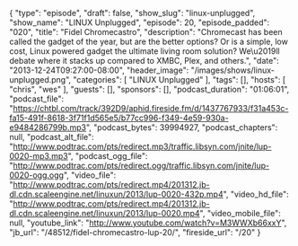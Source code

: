 {
  "type": "episode",
  "draft": false,
  "show_slug": "linux-unplugged",
  "show_name": "LINUX Unplugged",
  "episode": 20,
  "episode_padded": "020",
  "title": "Fidel Chromecastro",
  "description": "Chromecast has been called the gadget of the year, but are the better options? Or is a simple, low cost, Linux powered gadget the ultimate living room solution? We\u2019ll debate where it stacks up compared to XMBC, Plex, and others.",
  "date": "2013-12-24T09:27:00-08:00",
  "header_image": "/images/shows/linux-unplugged.png",
  "categories": [
    "LINUX Unplugged"
  ],
  "tags": [],
  "hosts": [
    "chris",
    "wes"
  ],
  "guests": [],
  "sponsors": [],
  "podcast_duration": "01:06:01",
  "podcast_file": "https://chtbl.com/track/392D9/aphid.fireside.fm/d/1437767933/f31a453c-fa15-491f-8618-3f71f1d565e5/b77cc996-f349-4e59-930a-e9484286799b.mp3",
  "podcast_bytes": 39994927,
  "podcast_chapters": null,
  "podcast_alt_file": "http://www.podtrac.com/pts/redirect.mp3/traffic.libsyn.com/jnite/lup-0020-mp3.mp3",
  "podcast_ogg_file": "http://www.podtrac.com/pts/redirect.ogg/traffic.libsyn.com/jnite/lup-0020-ogg.ogg",
  "video_file": "http://www.podtrac.com/pts/redirect.mp4/201312.jb-dl.cdn.scaleengine.net/linuxun/2013/lup-0020-432p.mp4",
  "video_hd_file": "http://www.podtrac.com/pts/redirect.mp4/201312.jb-dl.cdn.scaleengine.net/linuxun/2013/lup-0020.mp4",
  "video_mobile_file": null,
  "youtube_link": "http://www.youtube.com/watch?v=M3WWXb66xxY",
  "jb_url": "/48512/fidel-chromecastro-lup-20/",
  "fireside_url": "/20"
}

